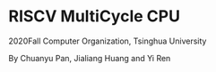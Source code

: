 # RISCV MultiCycle CPU 

2020Fall Computer Organization, Tsinghua University

By Chuanyu Pan, Jialiang Huang and Yi Ren
